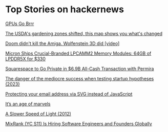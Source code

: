 # Top Stories on hackernews <br />
[GPUs Go Brrr](https://hazyresearch.stanford.edu/blog/2024-05-12-tk)

[The USDA's gardening zones shifted, this map shows you what's changed](https://apps.npr.org/plant-hardiness-garden-map/)

[Doom didn't kill the Amiga. Wolfenstein 3D did [video]](https://www.youtube.com/watch?v=wsADJa-23Sg)

[Micron Ships Crucial-Branded LPCAMM2 Memory Modules: 64GB of LPDDR5X for $330](https://www.anandtech.com/show/21390/micron-ships-crucialbranded-lpcamm2-memory-modules)

[Squarespace to Go Private in $6.9B All-Cash Transaction with Permira](https://investors.squarespace.com/news-events-financials/investor-news/news-details/2024/Squarespace-to-Go-Private-in-6.9B-All-Cash-Transaction-with-Permira/default.aspx)

[The danger of the mediocre success when testing startup hypotheses (2023)](https://pivotal.substack.com/p/the-worst-outcome-is-a-mediocre-success)

[Protecting your email address via SVG instead of JavaScript](https://rouninmedia.github.io/protecting-your-email-address-via-svg-instead-of-js/)

[It’s an age of marvels](https://blog.plover.com/tech/its-an-age-of-marvels.html)

[A Slower Speed of Light (2012)](http://gamelab.mit.edu/games/a-slower-speed-of-light/)

[MixRank (YC S11) Is Hiring Software Engineers and Founders Globally]()
